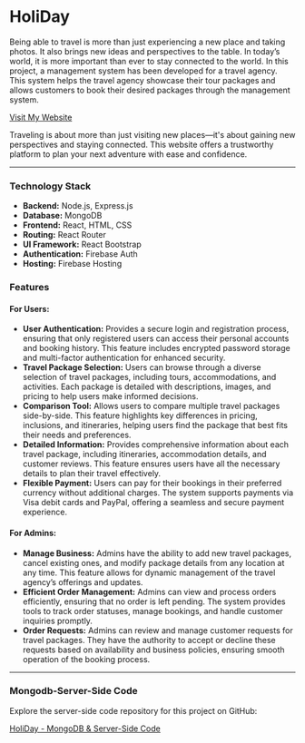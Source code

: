 <!DOCTYPE html>
<html lang="en">
<head>
  <meta charset="UTF-8">
  <meta name="viewport" content="width=device-width, initial-scale=1.0">
</head>
<body>

<h1>HoliDay</h1>

<p>Being able to travel is more than just experiencing a new place and taking photos. It also brings new ideas and perspectives to the table. In today’s world, it is more important than ever to stay connected to the world. In this project, a management system has been developed for a travel agency. This system helps the travel agency showcase their tour packages and allows customers to book their desired packages through the management system.</p>

<p><a href="https://holyday-84b35.web.app/">Visit My Website</a></p>

<p>Traveling is about more than just visiting new places—it's about gaining new perspectives and staying connected. This website offers a trustworthy platform to plan your next adventure with ease and confidence.</p>

<hr />

<div class="tech-stack">
  <h3>Technology Stack</h3>
  <ul>
    <li><strong>Backend:</strong> Node.js, Express.js</li>
    <li><strong>Database:</strong> MongoDB</li>
    <li><strong>Frontend:</strong> React, HTML, CSS</li>
    <li><strong>Routing:</strong> React Router</li>
    <li><strong>UI Framework:</strong> React Bootstrap</li>
    <li><strong>Authentication:</strong> Firebase Auth</li>
    <li><strong>Hosting:</strong> Firebase Hosting</li>
  </ul>
</div>


<div class="highlight">
  <h3>Features</h3>

  <h4>For Users:</h4>
  <ul>
    <li><strong>User Authentication:</strong> Provides a secure login and registration process, ensuring that only registered users can access their personal accounts and booking history. This feature includes encrypted password storage and multi-factor authentication for enhanced security.</li>
    <li><strong>Travel Package Selection:</strong> Users can browse through a diverse selection of travel packages, including tours, accommodations, and activities. Each package is detailed with descriptions, images, and pricing to help users make informed decisions.</li>
    <li><strong>Comparison Tool:</strong> Allows users to compare multiple travel packages side-by-side. This feature highlights key differences in pricing, inclusions, and itineraries, helping users find the package that best fits their needs and preferences.</li>
    <li><strong>Detailed Information:</strong> Provides comprehensive information about each travel package, including itineraries, accommodation details, and customer reviews. This feature ensures users have all the necessary details to plan their travel effectively.</li>
    <li><strong>Flexible Payment:</strong> Users can pay for their bookings in their preferred currency without additional charges. The system supports payments via Visa debit cards and PayPal, offering a seamless and secure payment experience.</li>
  </ul>

  <h4>For Admins:</h4>
  <ul>
    <li><strong>Manage Business:</strong> Admins have the ability to add new travel packages, cancel existing ones, and modify package details from any location at any time. This feature allows for dynamic management of the travel agency’s offerings and updates.</li>
    <li><strong>Efficient Order Management:</strong> Admins can view and process orders efficiently, ensuring that no order is left pending. The system provides tools to track order statuses, manage bookings, and handle customer inquiries promptly.</li>
    <li><strong>Order Requests:</strong> Admins can review and manage customer requests for travel packages. They have the authority to accept or decline these requests based on availability and business policies, ensuring smooth operation of the booking process.</li>
  </ul>
</div>

<hr />


<div class="tech-stack">
  <h3>Mongodb-Server-Side Code</h3>
  <p>Explore the server-side code repository for this project on GitHub:</p>
  <a href="https://github.com/mistysamia/HoliDay-Mongodb-Server-Side">HoliDay - MongoDB & Server-Side Code</a>
</div>

</body>
</html>
